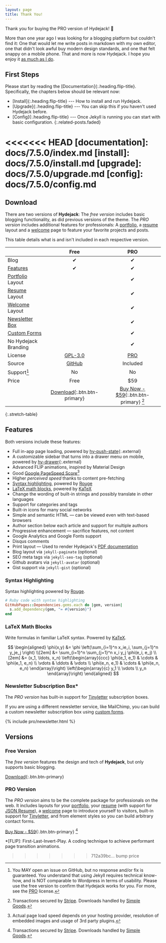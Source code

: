 ```yaml
---
layout: page
title: Thank You!
---
```


Thank you for buying the PRO version of Hydejack! 🎉

More than one year ago I was looking for a blogging platform but couldn't find it:
One that would let me write posts in markdown with my own editor,
one that didn't look awful buy modern design standards, and one that felt snappy on a mobile phone.
That and more is now Hydejack. I hope you enjoy it [as much as I do](https://qwtel.com/).

## First Steps
Please start by reading the [Documentation]{:.heading.flip-title}.
Specifically, the chapters below should be relevant now:

* [Install]{:.heading.flip-title} --- How to install and run Hydejack.
* [Upgrade]{:.heading.flip-title} --- You can skip this if you haven't used Hydejack before.
* [Config]{:.heading.flip-title} --- Once Jekyll is running you can start with basic configuration.
{:.related-posts.faded}

<<<<<<< HEAD
[documentation]: docs/7.5.0/index.md
[install]: docs/7.5.0/install.md
[upgrade]: docs/7.5.0/upgrade.md
[config]: docs/7.5.0/config.md
=======
## Download
There are two versions of **Hydejack**: The *free version* includes basic blogging functionality,
as did previous versions of the theme.
The *PRO version* includes additional features for professionals:
A [portfolio], a [resume] layout and a [welcome] page to feature your favorite projects and posts.

This table details what is and isn't included in each respective version.

|                                     | Free                                   | PRO                                          |
|:------------------------------------|:--------------------------------------:|:--------------------------------------------:|
| Blog                                | &#x2714;                               | &#x2714;                                     |
| [Features][feat]                    | &#x2714;                               | &#x2714;                                     |
| [Portfolio] Layout                  |                                        | &#x2714;                                     |
| [Resume] Layout                     |                                        | &#x2714;                                     |
| [Welcome] Layout                    |                                        | &#x2714;                                     |
| [Newsletter Box][news]              |                                        | &#x2714;                                     |
| [Custom Forms][forms]               |                                        | &#x2714;                                     |
| No Hydejack Branding                |                                        | &#x2714;                                     |
| License                             | [GPL-3.0][license]                     | [PRO]                                        |
| Source                              | [GitHub][src]                          | Included                                     |
| Support[^1]                         | No                                     | No                                           |
| Price                               | Free                                   | $59                                          |
|                                     | [Download][kit]{:.btn.btn-primary}     | [Buy Now - $59][buy]{:.btn.btn-primary} [^2] |
{:.stretch-table}

[^1]: You MAY open an issue on GitHub, but no response and/or fix is guaranteed.
      You understand that using Jekyll requires technical know-how, and is NOT comparable to Wordpress in terms of usability.
      Please use the free version to confirm that Hydejack works for you.
      For more, see the [PRO] license.

## Features
Both versions include these features:

* Full in-app page loading, powered by [hy-push-state]{:.external}
* A customizable sidebar that turns into a drawer menu on mobile, powered by [hy-drawer]{:.external}
* Advanced FLIP animations, inspired by Material Design
* Good [Google PageSpeed Score][gpss][^4]
* Higher *perceived speed* thanks to content pre-fetching
* [Syntax highlighting](#syntax-highlighting), powered by [Rouge]
* [LaTeX math blocks](#latex-math-blocks), powered by [KaTeX]
* Change the wording of built-in strings and possibly translate in other languages
* Support for categories and tags
* Built-in icons for many social networks
* Simple and semantic HTML — can be viewed even with text-based browsers
* Author section below each article and support for multiple authors
* Progressive enhancement — sacrifice features, not content
* Google Analytics and Google Fonts support
* Disqus comments
* Print layout — Used to render Hydejack's [PDF documentation][pdf]
* Blog layout via `jekyll-paginate` (optional)
* SEO meta tags via `jekyll-seo-tag` (optional)
* Github avatars via `jekyll-avatar` (optional)
* Gist support via `jekyll-gist` (optional)

[^4]: Actual page load speed depends on your hosting provider, resolution of embedded images and usage of 3rd party plugins.  

### Syntax Highlighting
Syntax highlighting powered by [Rouge].

~~~ruby
# Ruby code with syntax highlighting
GitHubPages::Dependencies.gems.each do |gem, version|
  s.add_dependency(gem, "= #{version}")
end
~~~

### LaTeX Math Blocks
Write formulas in familiar LaTeX syntax. Powered by [KaTeX].

$$
\begin{aligned}
  \phi(x,y) &= \phi \left(\sum_{i=1}^n x_ie_i, \sum_{j=1}^n y_je_j \right) \\[2em]
            &= \sum_{i=1}^n \sum_{j=1}^n x_i y_j \phi(e_i, e_j)            \\[2em]
            &= (x_1, \ldots, x_n)
               \left(\begin{array}{ccc}
                 \phi(e_1, e_1)  & \cdots & \phi(e_1, e_n) \\
                 \vdots          & \ddots & \vdots         \\
                 \phi(e_n, e_1)  & \cdots & \phi(e_n, e_n)
               \end{array}\right)
               \left(\begin{array}{c}
                 y_1    \\
                 \vdots \\
                 y_n
               \end{array}\right)
\end{aligned}
$$

### Newsletter Subscription Box*
The *PRO version* has built-in support for [Tinyletter] subscription boxes.

If you are using a different newsletter service, like MailChimp,
you can build a custom newsletter subscription box using [custom forms][forms].

{% include pro/newsletter.html %}

## Versions
### Free Version
The *free version* features the design and tech of **Hydejack**, but only supports basic blogging.

[Download][kit]{:.btn.btn-primary}

### PRO Version
The *PRO version* aims to be the complete package for professionals on the web.
It includes layouts for your [portfolio],
your [resume] (with support for [JSON Resume](https://jsonresume.org/)),
a [welcome] page to introduce yourself to visitors,
built-in support for [Tinyletter], and from element styles so you can build arbitrary contact forms.

[Buy Now - $59][buy]{:.btn.btn-primary} [^2]

[^2]: Transactions secured by [Stripe](https://stripe.com). Downloads handled by [Simple Goods](https://simplegoods.co/).  

[blog]: blog.md
[portfolio]: variations.md
[resume]: resume.md
[download]: download.md
[welcome]: index.md
[forms]: forms-by-example.md

[feat]: #features
[news]: #newsletter-subscription-box
[syntax]: #syntax-highlighting
[latex]: #latex-math-blocks

[license]: LICENSE.md
[pro]: licenses/PRO.md
[docs]: docs/7.5.0/index.md

[kit]: https://github.com/qwtel/hydejack-starter-kit/archive/v7.5.0.zip
[src]: https://github.com/qwtel/hydejack
[gem]: https://rubygems.org/gems/jekyll-theme-hydejack
[buy]: https://app.simplegoods.co/i/AQTTVBOE

[gpss]: https://developers.google.com/speed/pagespeed/insights/?url=https%3A%2F%2Fqwtel.com%2Fhydejack%2F
[wiki]: https://github.com/qwtel/hydejack/blob/master/docs/7.5.0/index.md
[pdf]: https://github.com/qwtel/hydejack/releases/download/v7.5.0/Documentation._.Hydejack.pdf
[hy-push-state]: https://qwtel.com/hy-push-state/
[hy-drawer]: https://qwtel.com/hy-drawer/
[rouge]: http://rouge.jneen.net
[katex]: https://khan.github.io/KaTeX/
[tinyletter]: https://tinyletter.com/

*[FLIP]: First-Last-Invert-Play. A coding technique to achieve performant page transition animations.
>>>>>>> 712a39bc... bump price
